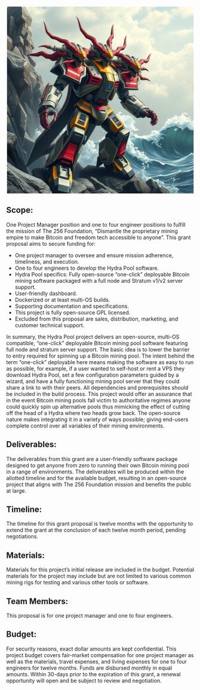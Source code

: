 <p align="center">
<img width="500" src="assets/Hydra-Pool-Lander.jpg">
</p>

## Scope:
One Project Manager position and one to four engineer positions to fulfill the mission of The 256 Foundation, “Dismantle the proprietary mining empire to make Bitcoin and freedom tech accessible to anyone”. This grant proposal aims to secure funding for:

* One project manager to oversee and ensure mission adherence, timeliness, and execution. 
* One to four engineers to develop the Hydra Pool software.
* Hydra Pool specifics: Fully open-source “one-click” deployable Bitcoin mining software packaged with a full node and Stratum v1/v2 server support.   
* User-friendly dashboard.
* Dockerized or at least multi-OS builds. 
* Supporting documentation and specifications. 
* This project is fully open-source GPL licensed.
* Excluded from this proposal are sales, distribution, marketing, and customer technical support.

In summary, the Hydra Pool project delivers an open-source, multi-OS compatible, “one-click” deployable Bitcoin mining pool software featuring full node and stratum server support. The basic idea is to lower the barrier to entry required for spinning up a Bitcoin mining pool. The intent behind the term “one-click” deployable here means making the software as easy to run as possible, for example, if a user wanted to self-host or rent a VPS they download Hydra Pool, set a few configuration parameters guided by a wizard, and have a fully functioning mining pool server that they could share a link to with their peers. All dependencies and prerequisites should be included in the build process. This project would offer an assurance that in the event Bitcoin mining pools fall victim to authoritative regimes anyone could quickly spin up alternative pools thus mimicking the effect of cutting off the head of a Hydra where two heads grow back. The open-source nature makes integrating it in a variety of ways possible; giving end-users complete control over all variables of their mining environments. 

## Deliverables:
The deliverables from this grant are a user-friendly software package designed to get anyone from zero to running their own Bitcoin mining pool in a range of environments. The deliverables will be produced within the allotted timeline and for the available budget, resulting in an open-source project that aligns with The 256 Foundation mission and benefits the public at large. 

## Timeline:
The timeline for this grant proposal is twelve months with the opportunity to extend the grant at the conclusion of each twelve month period, pending negotiations.

## Materials:
Materials for this project’s initial release are included in the budget. Potential materials for the project may include but are not limited to various common mining rigs for testing and various other tools or software.

## Team Members:
This proposal is for one project manager and one to four engineers. 

## Budget:
For security reasons, exact dollar amounts are kept confidential. This project budget covers fair-market compensation for one project manager as well as the materials, travel expenses, and living expenses for one to four engineers for twelve months. Funds are disbursed monthly in equal amounts. Within 30-days prior to the expiration of this grant, a renewal opportunity will open and be subject to review and negotiation.

